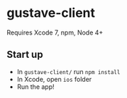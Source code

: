 # gustave-client

Requires Xcode 7, npm, Node 4+

## Start up

* In `gustave-client/` run `npm install`
* In Xcode, open `ios` folder
* Run the app!
